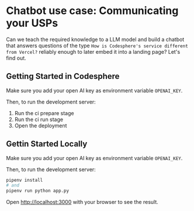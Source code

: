 # Chatbot use case: Communicating your USPs
Can we teach the required knowledge to a LLM model and build a chatbot that answers questions of the type `How is Codesphere's service different from Vercel?` reliably enough to later embed it into a landing page?
Let's find out.

## Getting Started in Codesphere
Make sure you add your open AI key as environment variable `OPENAI_KEY`.

Then, to run the development server:

1. Run the ci prepare stage
2. Run the ci run stage
3. Open the deployment 

## Gettin Started Locally 
Make sure you add your open AI key as environment variable `OPENAI_KEY`.

Then, to run the development server:

```bash
pipenv install
# and
pipenv run python app.py
```

Open [http://localhost:3000](http://localhost:3000) with your browser to see the result.
